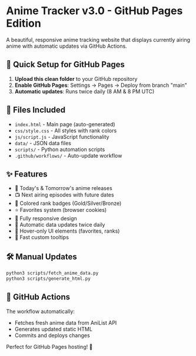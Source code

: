 # Anime Tracker v3.0 - GitHub Pages Edition

A beautiful, responsive anime tracking website that displays currently airing anime with automatic updates via GitHub Actions.

## 🚀 Quick Setup for GitHub Pages

1. **Upload this clean folder** to your GitHub repository
2. **Enable GitHub Pages**: Settings → Pages → Deploy from branch "main"
3. **Automatic updates**: Runs twice daily (8 AM & 8 PM UTC)

## 📁 Files Included

- `index.html` - Main page (auto-generated)
- `css/style.css` - All styles with rank colors
- `js/script.js` - JavaScript functionality
- `data/` - JSON data files
- `scripts/` - Python automation scripts
- `.github/workflows/` - Auto-update workflow

## ✨ Features

- 🌟 Today's & Tomorrow's anime releases
- 📺 Next airing episodes with future dates
- 🎨 Colored rank badges (Gold/Silver/Bronze)
- ⭐ Favorites system (browser cookies)
- 📱 Fully responsive design
- 🔄 Automatic data updates twice daily
- 💫 Hover-only UI elements (favorites, ranks)
- 🚀 Fast custom tooltips

## 🛠 Manual Updates

```bash
python3 scripts/fetch_anime_data.py
python3 scripts/generate_html.py
```

## 🔗 GitHub Actions

The workflow automatically:
- Fetches fresh anime data from AniList API
- Generates updated static HTML
- Commits and deploys changes

Perfect for GitHub Pages hosting! 🎉